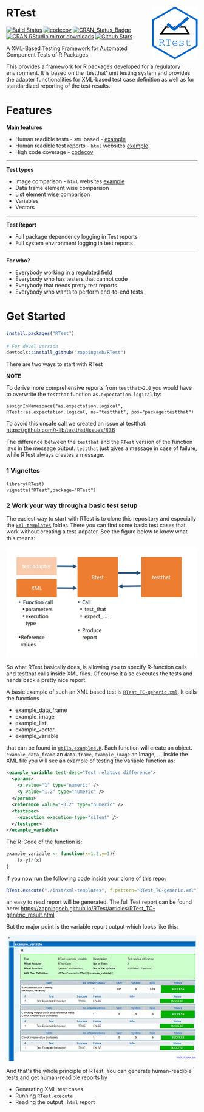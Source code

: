 # RTest <img src="inst/images/RTest.png" align="right" />

[![Build Status](https://travis-ci.org/zappingseb/RTest.svg?branch=master)](https://travis-ci.org/zappingseb/RTest)
[![codecov](https://codecov.io/gh/zappingseb/RTest/branch/master/graph/badge.svg)](https://codecov.io/gh/zappingseb/RTest)
[![CRAN_Status_Badge](http://www.r-pkg.org/badges/version/RTest)](https://cran.r-project.org/package=RTest)
[![CRAN RStudio mirror downloads](http://cranlogs.r-pkg.org/badges/RTest)](https://cran.r-project.org/package=RTest)
[![Github Stars](https://img.shields.io/github/stars/zappingseb/RTest.svg?style=social&label=Github)](https://github.com/zappingseb/RTest)

A XML-Based Testing Framework for Automated Component Tests of R Packages

This provides a framework for R packages developed for a regulatory environment. It is based on the 'testthat' unit testing system and provides the adapter functionalities for XML-based test case definition as well as for standardized reporting of the test results.

# Features #

**Main features**
* Human readible tests - `XML` based - [example](https://github.com/zappingseb/RTest/blob/master/inst/xml-templates/RTest_TC-generic.xml)
* Human readible test reports - `html` websites [example](https://zappingseb.github.io/RTest/articles/RTest_TC-generic_result.html)
* High code coverage - [codecov](https://codecov.io/gh/zappingseb/RTest)

---
**Test types**
* Image comparison  - `html` websites [example](https://zappingseb.github.io/RTest/articles/RTest_TC-generic_result.html#TC-RTest_TC-generic-RTest_2-example_image)
* Data frame element wise comparison
* List element wise comparison
* Variables
* Vectors

---

**Test Report**
* Full package dependency logging in Test reports
* Full system environment logging in test reports

---

**For who?**

* Everybody working in a regulated field
* Everybody who has testers that cannot code
* Everybody that needs pretty test reports
* Everybody who wants to perform end-to-end tests

# Get Started #

```r
install.packages("RTest")

# For devel version
devtools::install_github("zappingseb/RTest")
```

There are two ways to start with RTest

**NOTE**

To derive more comprehensive reports from `testthat>2.0` you would have to overwrite the `testthat` function `as.expectation.logical` by:

```
assignInNamespace("as.expectation.logical", RTest::as.expectation.logical, ns="testthat", pos="package:testthat")
```

To avoid this unsafe call we created an issue at testthat: https://github.com/r-lib/testthat/issues/836

The difference between the `testthat` and the `RTest` version of the function lays in the message output. `testthat` just gives a message in case of failure, while
RTest always creates a message.

### 1 Vignettes

```
library(RTest)
vignette("RTest",package="RTest")
```

### 2 Work your way through a basic test setup

The easiest way to start with RTest is to clone this repository and especially the [`xml-templates`](https://github.com/zappingseb/RTest/tree/master/inst/xml-templates) folder. There you can find some basic test cases that work without creating a test-adpater. See the figure below to know what this means:

![RTest general principle](vignettes/general_principle.jpg)

So what RTest basically does, is allowing you to specify R-function calls and testthat calls inside XML files. Of course it
also executes the tests and hands back a pretty nice report.

A basic example of such an XML based test is [`RTest_TC-generic.xml`](https://github.com/zappingseb/RTest/blob/master/inst/xml-templates/RTest_TC-generic.xml). It calls the functions

* example_data_frame 
* example_image 
* example_list
* example_vector 
* example_variable

that can be found in [`utils.examples.R`](https://github.com/zappingseb/RTest/blob/master/R/utils.examples.R). Each function
will create an object. `example_data_frame` an `data.frame`, `example_image` an ìmage, ... Inside the XML file you will see an example of testing the variable function as:

```xml
<example_variable test-desc="Test relative difference">
  <params>
    <x value="1" type="numeric" />
    <y value="1.2" type="numeric" />
  </params>
  <reference value="-0.2" type="numeric" />
  <testspec>
    <execution execution-type="silent" />
  </testspec>
</example_variable>
```

The R-Code of the function is:

```r
example_variable <- function(x=1.2,y=1){
	(x-y)/(x)
}
```

If you now run the following code inside your clone of this repo:

```r
RTest.execute("./inst/xml-templates", f.pattern="RTest_TC-generic.xml")
```

an easy to read report will be generated. The full Test report can be found here: https://zappingseb.github.io/RTest/articles/RTest_TC-generic_result.html

But the major point is the variable report output which looks like this:

![Variable test report example](vignettes/example_variable.jpg)

And that's the whole principle of RTest. You can generate human-readible tests and get human-readible reports by

* Generating XML test cases
* Running `RTest.execute`
* Reading the output `.html` report

